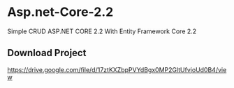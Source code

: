 # Asp.net-Core-2.2
Simple CRUD  ASP.NET CORE 2.2 With Entity Framework Core 2.2


## Download Project

https://drive.google.com/file/d/17ztKXZbpPVYdBgx0MP2GltUfvjoUd0B4/view
